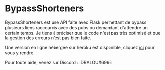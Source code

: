 # BypassShorteners

BypassShorteners est une API faite avec Flask permettant de bypass plusieurs liens raccourcis avec des pubs ou demandant d'attendre un certain temps. Je tiens à préciser que le code n'est pas très optimisé et que la gestion des erreurs n'est pas bien faite.

Une version en ligne hébergée sur heroku est disponible, cliquez [ici](https://bypass-shorteners.herokuapp.com) pour vous y rendre.

Pour toute aide, venez sur Discord : IDRALOU#6966
